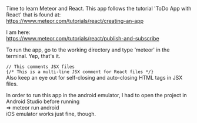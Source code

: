 Time to learn Meteor and React. This app follows the tutorial 'ToDo App with React' that is found at:  
https://www.meteor.com/tutorials/react/creating-an-app

I am here:  
https://www.meteor.com/tutorials/react/publish-and-subscribe

To run the app, go to the working directory and type 'meteor' in the terminal. Yep, that's it.

`// This comments JSX files`  
`{/* This is a multi-line JSX comment for React files */}`  
Also keep an eye out for self-closing and auto-closing HTML tags in JSX files.

In order to run this app in the android emulator, I had to open the project in Android Studio before running  
=> meteor run android  
iOS emulator works just fine, though.    
